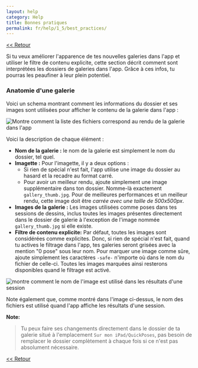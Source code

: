 ```yaml
---
layout: help
category: Help
title: Bonnes pratiques
permalink: fr/help/1_5/best_practices/
---
```


[<< Retour][3]  

Si tu veux améliorer l'apparence de tes nouvelles galeries dans l'app et utiliser le filtre de contenu explicite, cette section décrit comment sont interprétées les dossiers de galeries dans l'app. Grâce à ces infos, tu pourras les peaufiner à leur plein potentiel.

### Anatomie d'une galerie

Voici un schema montrant comment les informations du dossier et ses images sont utilisées pour afficher le contenu de la galerie dans l'app :

![Montre comment la liste des fichiers correspond au rendu de la galerie dans l'app][1]

Voici la description de chaque élément :

- **Nom de la galerie :** le nom de la galerie est simplement le nom du dossier, tel quel.
- **Imagette :** Pour l'imagette, il y a deux options :
    - Si rien de spécial n'est fait, l'app utilise une image du dossier au hasard et la recadre au format carré.
    - Pour avoir un meilleur rendu, ajoute simplement une image supplémentaire dans ton dossier. Nomme-là exactement `gallery_thumb.jpg`. Pour de meilleures performances et un meilleur rendu, cette image doit être _carrée avec une taille de 500x500px_.
- **Images de la galerie :** Les images utilisées comme poses dans tes sessions de dessins, inclus toutes les images présentes directement dans le dossier de galerie à l'exception de l'image nommée `gallery_thumb.jpg` si elle existe.
- **Filtre de contenu explicite:** Par défaut, toutes les images sont considérées comme explicites. Donc, si rien de spécial n'est fait, quand tu actives le filtrage dans l'app, tes galeries seront grisées avec la mention "0 pose" sous leur nom. Pour marquer une image comme sûre, ajoute simplement les caractères `-safe-` n'importe où dans le nom du fichier de celle-ci. Toutes les images marquées ainsi resterons disponibles quand le filtrage est activé.

![montre comment le nom de l'image est utilisé dans les résultats d'une session][2]

Note également que, comme montré dans l'image ci-dessus, le nom des fichiers est utilisé quand l'app affiche les résultats d'une session.

**Note:**
> Tu peux faire ses changements directement dans le dossier de ta galerie situé à l'emplacement `Sur mon iPad/QuickPoses`, pas besoin de remplacer le dossier complètement à chaque fois si ce n'est pas absolument nécessaire.

[<< Retour][3]

[1]: ../../../../img/help/anatomy-gallery.png "Anatomie d'une galerie"
[2]: ../../../../img/help/image-name-usage.png "Comment est utilisé le nom d'une image"
[3]: ../add_more_galleries/